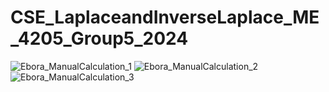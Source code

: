 # CSE_LaplaceandInverseLaplace_ME_4205_Group5_2024
![Ebora_ManualCalculation_1](https://github.com/frederickmaderazo/CSE_LaplaceandInverseLaplace_ME_4205_Group5_2024/assets/159415810/235a4a44-db4a-4cbd-831a-80795ee7de56)
![Ebora_ManualCalculation_2](https://github.com/frederickmaderazo/CSE_LaplaceandInverseLaplace_ME_4205_Group5_2024/assets/159415810/03a40c4a-b8b1-46e5-a551-59087bca3387)
![Ebora_ManualCalculation_3](https://github.com/frederickmaderazo/CSE_LaplaceandInverseLaplace_ME_4205_Group5_2024/assets/159415810/e420e855-c85f-4de6-bb8c-e69280602e2a)
